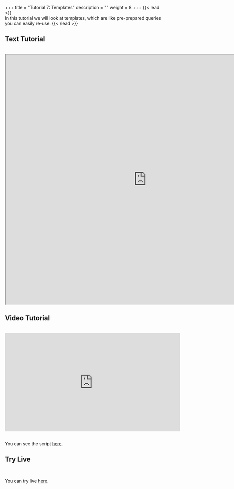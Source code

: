 +++
title = "Tutorial 7: Templates"
description = ""
weight = 8
+++
{{< lead >}}
<br/>
In this tutorial we will look at templates, which are like pre-prepared queries you can easily re-use. 
{{< /lead >}}

## Text Tutorial
<br/>

<iframe width="900" height="800" src="https://nbviewer.jupyter.org/github/intermine/intermine-ws-python-docs/blob/master/07-tutorial.ipynb" title="Python Tutorial 07">
</iframe>


## Video Tutorial
<br/>

<iframe width="560" height="315" src="https://www.youtube.com/embed/lH4zGM-x8Fg" frameborder="0" allow="accelerometer; autoplay; encrypted-media; gyroscope; picture-in-picture" allowfullscreen></iframe>
<br/>

<br/>

You can see the script [here](/intermine-training-portal/python-scripts/video07).

## Try Live
<br/>

You can try live [here](https://mybinder.org/v2/gh/intermine/intermine-ws-python-docs/master?filepath=07-tutorial.ipynb).
